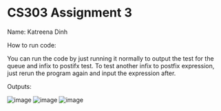 # CS303 Assignment 3
Name: Katreena Dinh

How to run code:

You can run the code by just running it normally to output the test for the queue and infix to postifx test. To test another infix to postfix expression, just rerun the program again and input the expression after.

Outputs:

![image](https://github.com/katreenadinh/CS303-Assignment-3/assets/113368368/5bb59901-b2ed-4e0e-a596-3a7975ff1ae9)
![image](https://github.com/katreenadinh/CS303-Assignment-3/assets/113368368/70d181f6-6576-47ad-a7e1-34b03c5ca045)
![image](https://github.com/katreenadinh/CS303-Assignment-3/assets/113368368/342d2a08-43b1-4c05-9138-da7ffe591971)





